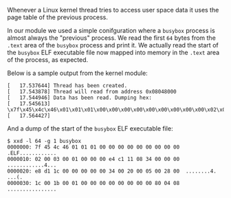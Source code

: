 Whenever a Linux kernel thread tries to access user space data it uses the page table of the previous process.

In our module we used a simple conifguration where a `busybox` process is almost always the "previous" process. We read the first `64` bytes from the `.text` area of the `busybox` process and print it. We actually read the start of the `busybox` ELF executable file now mapped into memory in the `.text` area of the process, as expected.

Below is a sample output from the kernel module:

    [   17.537644] Thread has been created.
    [   17.543878] Thread will read from address 0x08048000
    [   17.544946] Data has been read. Dumping hex:
    [   17.545613] \x7f\x45\x4c\x46\x01\x01\x01\x00\x00\x00\x00\x00\x00\x00\x00\x00\x02\x00\x03\x00\x01\x00\x00\x00\xe4\xc1\x11\x08\x34\x00\x00\x00\xe8\xd1\x1c\x00\x00\x00\x00\x00\x34\x00\x20\x00\x05\x00\x28\x00\x1c\x00\x1b\x00\x01\x00\x00\x00\x00\x00\x00\x00\x00\x80\x04\x08
    [   17.564427]

And a dump of the start of the `busybox` ELF executable file:

    $ xxd -l 64 -g 1 busybox
    0000000: 7f 45 4c 46 01 01 01 00 00 00 00 00 00 00 00 00  .ELF............
    0000010: 02 00 03 00 01 00 00 00 e4 c1 11 08 34 00 00 00  ............4...
    0000020: e8 d1 1c 00 00 00 00 00 34 00 20 00 05 00 28 00  ........4. ...(.
    0000030: 1c 00 1b 00 01 00 00 00 00 00 00 00 00 80 04 08  ................
